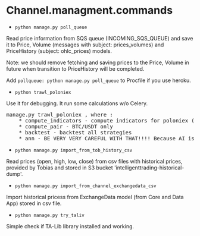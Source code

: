 # Channel.managment.commands

* `python manage.py poll_queue`

Read price information from SQS queue (INCOMING_SQS_QUEUE) and save it to Price, Volume (messages with subject: prices_volumes) and PriceHistory (subject: ohlc_prices) models. 

Note: we should remove fetching and saving prices to the Price, Volume in future when transition to PriceHistory will be completed.

Add `pollqueue: python manage.py poll_queue` to Procfile if you use heroku.

* `python trawl_poloniex`

Use it for debugging. It run some calculations w/o Celery.
<pre>
manage.py trawl_poloniex <arg>, where <arg>:
    * compute_indicators - compute indicators for poloniex (default)
    * compute_pair - BTC/USDT only 
    * backtest - backtest all strategies
    * ann - BE VERY VERY CAREFUL WITH THAT!!!! Because AI is our biggest existential threat.
</pre>


* `python manage.py import_from_tob_history_csv`

Read prices (open, high, low, close) from csv files with historical prices, provided by Tobias and stored in S3 bucket 'intelligenttrading-historical-dump'.

*  `python manage.py import_from_channel_exchangedata_csv`

Import historical pricess from ExchangeData model (from Core and Data App) stored in csv file.

* `python manage.py try_taliv`

Simple check if TA-Lib library installed and working.